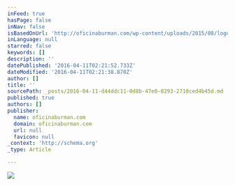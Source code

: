 ```yaml
---
inFeed: true
hasPage: false
inNav: false
isBasedOnUrl: 'http://oficinaburman.com/wp-content/uploads/2015/08/logob.png'
inLanguage: null
starred: false
keywords: []
description: ''
datePublished: '2016-04-11T02:21:52.733Z'
dateModified: '2016-04-11T02:21:38.870Z'
author: []
title: ''
sourcePath: _posts/2016-04-11-d44ddc11-0d8b-47e0-8293-2718ced4b45d.md
published: true
authors: []
publisher:
  name: oficinaburman.com
  domain: oficinaburman.com
  url: null
  favicon: null
_context: 'http://schema.org'
_type: Article

---
```

![](https://the-grid-user-content.s3-us-west-2.amazonaws.com/39f262e6-09d1-4782-95b0-ced35b303ad8.png)